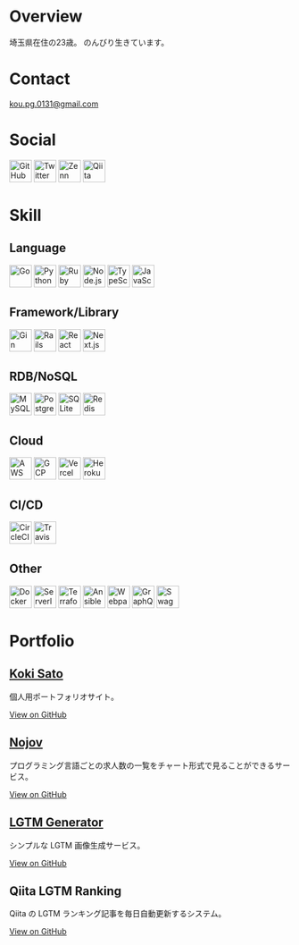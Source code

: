 # Overview

埼玉県在住の23歳。
のんびり生きています。
# Contact

[kou.pg.0131@gmail.com](mailto:kou.pg.0131@gmail.com)
# Social

[<img src="https://kou-pg.com/images/socials/github.svg" alt="GitHub" width="40" height="40"/>](https://github.com/kou-pg-0131)
[<img src="https://kou-pg.com/images/socials/twitter.svg" alt="Twitter" width="40" height="40"/>](https://twitter.com/kou_pg_0131)
[<img src="https://kou-pg.com/images/socials/zenn.svg" alt="Zenn" width="40" height="40"/>](https://zenn.dev/kou_pg_0131)
[<img src="https://kou-pg.com/images/socials/qiita.png" alt="Qiita" width="40" height="40"/>](https://qiita.com/kou_pg_0131)
# Skill

## Language

[<img src="https://kou-pg.com/images/skills/go.svg" alt="Go" width="40" height="40"/>](https://golang.org/)
[<img src="https://kou-pg.com/images/skills/python.svg" alt="Python" width="40" height="40"/>](https://www.python.org/)
[<img src="https://kou-pg.com/images/skills/ruby.svg" alt="Ruby" width="40" height="40"/>](https://www.ruby-lang.org/ja/)
[<img src="https://kou-pg.com/images/skills/nodejs.svg" alt="Node.js" width="40" height="40"/>](https://nodejs.org/en/)
[<img src="https://kou-pg.com/images/skills/typescript.svg" alt="TypeScript" width="40" height="40"/>](https://www.typescriptlang.org/)
[<img src="https://kou-pg.com/images/skills/javascript.svg" alt="JavaScript" width="40" height="40"/>](https://developer.mozilla.org/en-US/docs/Web/JavaScript)
## Framework/Library

[<img src="https://kou-pg.com/images/skills/gin.svg" alt="Gin" width="40" height="40"/>](https://gin-gonic.com/)
[<img src="https://kou-pg.com/images/skills/rails.svg" alt="Rails" width="40" height="40"/>](https://rubyonrails.org/)
[<img src="https://kou-pg.com/images/skills/react.svg" alt="React" width="40" height="40"/>](https://reactjs.org/)
[<img src="https://kou-pg.com/images/skills/nextjs.svg" alt="Next.js" width="40" height="40"/>](https://nextjs.org/)
## RDB/NoSQL

[<img src="https://kou-pg.com/images/skills/mysql.svg" alt="MySQL" width="40" height="40"/>](https://www.mysql.com/)
[<img src="https://kou-pg.com/images/skills/postgresql.svg" alt="PostgreSQL" width="40" height="40"/>](https://www.postgresql.org/)
[<img src="https://kou-pg.com/images/skills/sqlite.svg" alt="SQLite" width="40" height="40"/>](http://www.sqlite.org/)
[<img src="https://kou-pg.com/images/skills/redis.svg" alt="Redis" width="40" height="40"/>](https://redis.io/)
## Cloud

[<img src="https://kou-pg.com/images/skills/aws.svg" alt="AWS" width="40" height="40"/>](https://aws.amazon.com)
[<img src="https://kou-pg.com/images/skills/gcp.svg" alt="GCP" width="40" height="40"/>](https://console.cloud.google.com)
[<img src="https://kou-pg.com/images/skills/vercel.svg" alt="Vercel" width="40" height="40"/>](https://vercel.com)
[<img src="https://kou-pg.com/images/skills/heroku.svg" alt="Heroku" width="40" height="40"/>](https://www.heroku.com/)
## CI/CD

[<img src="https://kou-pg.com/images/skills/circleci.svg" alt="CircleCI" width="40" height="40"/>](https://circleci.com/)
[<img src="https://kou-pg.com/images/skills/travis-ci.svg" alt="Travis CI" width="40" height="40"/>](https://www.travis-ci.com/)
## Other

[<img src="https://kou-pg.com/images/skills/docker.svg" alt="Docker" width="40" height="40"/>](https://www.docker.com/)
[<img src="https://kou-pg.com/images/skills/serverless.svg" alt="Serverless" width="40" height="40"/>](https://www.serverless.com/)
[<img src="https://kou-pg.com/images/skills/terraform.svg" alt="Terraform" width="40" height="40"/>](https://www.terraform.io/)
[<img src="https://kou-pg.com/images/skills/ansible.svg" alt="Ansible" width="40" height="40"/>](https://www.ansible.com/)
[<img src="https://kou-pg.com/images/skills/webpack.svg" alt="Webpack" width="40" height="40"/>](https://webpack.js.org/)
[<img src="https://kou-pg.com/images/skills/graphql.svg" alt="GraphQL" width="40" height="40"/>](https://graphql.org/)
[<img src="https://kou-pg.com/images/skills/swagger.svg" alt="Swagger" width="40" height="40"/>](https://swagger.io/)
# Portfolio

## [Koki Sato](https://kou-pg.com)

個人用ポートフォリオサイト。

[View on GitHub](https://github.com/kou-pg-0131/portfolio)
## [Nojov](https://nojov.kou-pg.com)

プログラミング言語ごとの求人数の一覧をチャート形式で見ることができるサービス。

[View on GitHub](https://github.com/kou-pg-0131/nojov)
## [LGTM Generator](https://lgtm-generator.kou-pg.com)

シンプルな LGTM 画像生成サービス。

[View on GitHub](https://github.com/kou-pg-0131/lgtm-generator-ui)
## Qiita LGTM Ranking

Qiita の LGTM ランキング記事を毎日自動更新するシステム。

[View on GitHub](https://github.com/kou-pg-0131/qiita-lgtm-ranking)